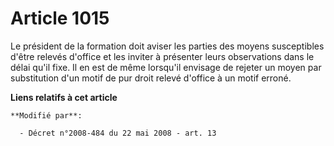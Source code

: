 # Article 1015

Le président de la formation doit aviser les parties des moyens susceptibles d'être relevés d'office et les inviter à
présenter leurs observations dans le délai qu'il fixe. Il en est de même lorsqu'il envisage de rejeter un moyen par
substitution d'un motif de pur droit relevé d'office à un motif erroné.

**Liens relatifs à cet article**

	**Modifié par**:

	  - Décret n°2008-484 du 22 mai 2008 - art. 13
